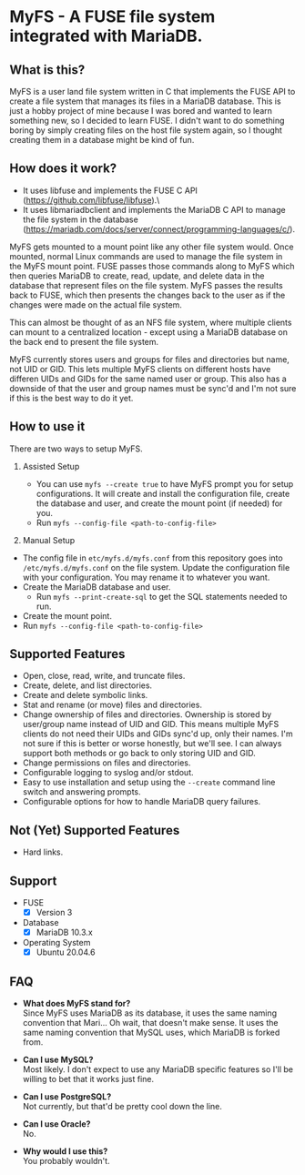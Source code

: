 # MyFS - A FUSE file system integrated with MariaDB.

## What is this?
MyFS is a user land file system written in C that implements the FUSE API to create a file system that manages its files in a MariaDB database. This is just a hobby project of mine because I was bored and wanted to learn something new, so I decided to learn FUSE. I didn't want to do something boring by simply creating files on the host file system again, so I thought creating them in a database might be kind of fun.


## How does it work?
+ It uses libfuse and implements the FUSE C API (https://github.com/libfuse/libfuse).\
+ It uses libmariadbclient and implements the MariaDB C API to manage the file system in the database (https://mariadb.com/docs/server/connect/programming-languages/c/).

MyFS gets mounted to a mount point like any other file system would. Once mounted, normal Linux commands are used to manage the file system in the MyFS mount point. FUSE passes those commands along to MyFS which then queries MariaDB to create, read, update, and delete data in the database that represent files on the file system. MyFS passes the results back to FUSE, which then presents the changes back to the user as if the changes were made on the actual file system.

This can almost be thought of as an NFS file system, where multiple clients can mount to a centralized location - except using a MariaDB database on the back end to present the file system.

MyFS currently stores users and groups for files and directories but name, not UID or GID. This lets multiple MyFS clients on different hosts have differen UIDs and GIDs for the same named user or group. This also has a downside of that the user and group names must be sync'd and I'm not sure if this is the best way to do it yet.

## How to use it
There are two ways to setup MyFS.
1) Assisted Setup
  
    + You can use `myfs --create true` to have MyFS prompt you for setup configurations. It will create and install the configuration file, create the database and user, and create the mount point (if needed) for you.
    + Run `myfs --config-file <path-to-config-file>`
  
2) Manual Setup
   
  + The config file in `etc/myfs.d/myfs.conf` from this repository goes into `/etc/myfs.d/myfs.conf` on the file system. Update the configuration file with your configuration. You may rename it to whatever you want.
  + Create the MariaDB database and user.
    + Run `myfs --print-create-sql` to get the SQL statements needed to run.
  + Create the mount point.
  + Run `myfs --config-file <path-to-config-file>`

## Supported Features
+ Open, close, read, write, and truncate files.
+ Create, delete, and list directories.
+ Create and delete symbolic links.
+ Stat and rename (or move) files and directories.
+ Change ownership of files and directories. Ownership is stored by user/group name instead of UID and GID. This means multiple MyFS clients do not need their UIDs and GIDs sync'd up, only their names. I'm not sure if this is better or worse honestly, but we'll see. I can always support both methods or go back to only storing UID and GID.
+ Change permissions on files and directories.
+ Configurable logging to syslog and/or stdout.
+ Easy to use installation and setup using the `--create` command line switch and answering prompts.
+ Configurable options for how to handle MariaDB query failures.

## Not (Yet) Supported Features
+ Hard links.

## Support
+ FUSE
  - [x] Version 3
+ Database
  - [x] MariaDB 10.3.x
+ Operating System
  - [x] Ubuntu 20.04.6

## FAQ
+ **What does MyFS stand for?**\
Since MyFS uses MariaDB as its database, it uses the same naming convention that Mari... Oh wait, that doesn't make sense. It uses the same naming convention that MySQL uses, which MariaDB is forked from.

+ **Can I use MySQL?**\
Most likely. I don't expect to use any MariaDB specific features so I'll be willing to bet that it works just fine.

+ **Can I use PostgreSQL?**\
Not currently, but that'd be pretty cool down the line.

+ **Can I use Oracle?**\
No.

+ **Why would I use this?**\
You probably wouldn't.
